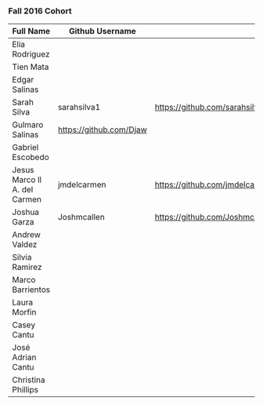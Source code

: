 ### Fall 2016 Cohort

| Full Name          				    | Github Username   | Resume URL                                | Personal Website URL              |
|-------------------------------|-------------------|-------------------------------------------|-----------------------------------|           
| Elia Rodriguez								|										|																						| 																	|
| Tien Mata											|										|																						| 																	|										
| Edgar Salinas									|										|																						| 																	|
| Sarah Silva								  	|sarahsilva1				|https://github.com/sarahsilva1/boot_warmup/blob/master/week02/resume.md																						| 																	|
| Gulmaro Salinas								|	https://github.com/Djaw	|	|	http://gsalinasj.com																				| 																	|
| Gabriel Escobedo							|										|														| 	
| Jesus Marco ll A. del Carmen  |   	jmdelcarmen  	|	 https://github.com/jmdelcarmen/boot_warmup |http://79.170.40.178/jmdcwebdev.co.uk/	|
| Joshua Garza									|Joshmcallen				|https://github.com/Joshmcallen/boot_warmup/blob/master/week02/resume.md																						| 																	|
| Andrew Valdez								  |										|																						| 																	|
| Silvia Ramirez								|										|																						| 																	|
| Marco Barrientos							|										|																						| 																	|
| Laura Morfin									|										|																						| 																	|
| Casey Cantu										|										|																						| 																	|
| José Adrian Cantu							
| Christina Phillips|										|																						| 																	|
